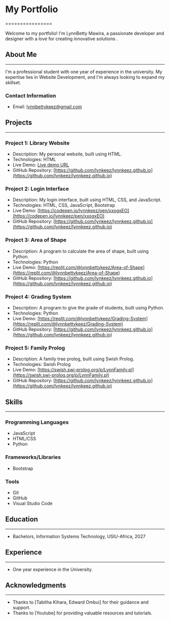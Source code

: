 # My Portfolio
================

Welcome to my portfolio! I'm LynnBetty Mawira, a passionate developer and designer with a love for creating innovative solutions .

## About Me
-----------

I'm a professional student with one year of experience in the university. My expertise lies in Website Development, and I'm always looking to expand my skillset.

### Contact Information

* Email: [lynnbettykeez@gmail.com](lynnbettykeez@gmail.com)

## Projects
----------

### Project 1: Library Website

* Description: My personal website, built using HTML.
* Technologies: HTML
* Live Demo: [Live demo URL]()
* GitHub Repository: [https://github.com/lynkeez/lynnkeez.github.io](https://github.com/lynkeez/lynnkeez.github.io)

### Project 2: Login Interface

* Description: My login interface, built using HTML, CSS, and JavaScript.
* Technologies: HTML, CSS, JavaScript, Bootstrap
* Live Demo: [https://codepen.io/lynnkeez/pen/xxogxEO](https://codepen.io/lynnkeez/pen/xxogxEO)
* GitHub Repository: [https://github.com/lynkeez/lynnkeez.github.io](https://github.com/lynkeez/lynnkeez.github.io)

### Project 3: Area of Shape

* Description: A program to calculate the area of shape, built using Python.
* Technologies: Python
* Live Demo: [https://replit.com/@lynnbettykeez/Area-of-Shape](https://replit.com/@lynnbettykeez/Area-of-Shape)
* GitHub Repository: [https://github.com/lynkeez/lynnkeez.github.io](https://github.com/lynkeez/lynnkeez.github.io)

### Project 4: Grading System

* Description: A program to give the grade of students, built using Python.
* Technologies: Python
* Live Demo: [https://replit.com/@lynnbettykeez/Grading-System](https://replit.com/@lynnbettykeez/Grading-System)
* GitHub Repository: [https://github.com/lynkeez/lynnkeez.github.io](https://github.com/lynkeez/lynnkeez.github.io)

### Project 5: Family Prolog

* Description: A family tree prolog, built using Swish Prolog.
* Technologies: Swish Prolog
* Live Demo: [https://swish.swi-prolog.org/p/LynnFamily.pl](https://swish.swi-prolog.org/p/LynnFamily.pl)
* GitHub Repository: [https://github.com/lynkeez/lynnkeez.github.io](https://github.com/lynkeez/lynnkeez.github.io)

## Skills
---------

### Programming Languages

* JavaScript
* HTML/CSS
* Python

### Frameworks/Libraries

* Bootstrap

### Tools

* Git
* GitHub
* Visual Studio Code

## Education
------------

* Bachelors, Information Systems Technology, USIU-Africa, 2027

## Experience
-------------

* One year experience in the University.

## Acknowledgments
---------------

* Thanks to [Tabitha Kihara, Edward Ombui] for their guidance and support.
* Thanks to [Youtube] for providing valuable resources and tutorials.
